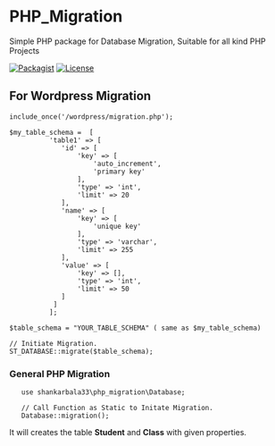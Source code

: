 # PHP_Migration
Simple PHP package for Database Migration, Suitable for all kind PHP Projects

[![Packagist](https://img.shields.io/badge/Packagist-v0.9-blue.svg)](https://github.com/shankarThiyagaraajan/PHP_Migration/releases)
[![License](https://img.shields.io/badge/License-MIT-brightgreen.svg)](https://github.com/shankarThiyagaraajan/PHP_Migration/blob/master/LICENSE)

 ## For Wordpress Migration
    
    include_once('/wordpress/migration.php');
    
    $my_table_schema =  [
              'table1' => [
                 'id' => [
                     'key' => [
                         'auto_increment',
                         'primary key'
                     ],
                     'type' => 'int',
                     'limit' => 20
                 ],
                 'name' => [
                     'key' => [
                         'unique key'
                     ],
                     'type' => 'varchar',
                     'limit' => 255
                 ],
                 'value' => [
                     'key' => [],
                     'type' => 'int',
                     'limit' => 50
                 ]
               ]
              ];
    
    $table_schema = "YOUR_TABLE_SCHEMA" ( same as $my_table_schema)
    
    // Initiate Migration.
    ST_DATABASE::migrate($table_schema);

      
 ### General PHP Migration
 
       use shankarbala33\php_migration\Database;
       
       // Call Function as Static to Initate Migration.
       Database::migration();
        
It will creates the table **Student** and **Class** with given properties.
